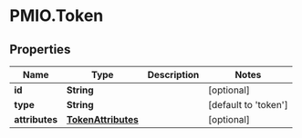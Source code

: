 # PMIO.Token

## Properties
Name | Type | Description | Notes
------------ | ------------- | ------------- | -------------
**id** | **String** |  | [optional] 
**type** | **String** |  | [default to &#39;token&#39;]
**attributes** | [**TokenAttributes**](TokenAttributes.md) |  | [optional] 


